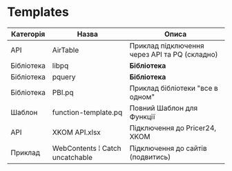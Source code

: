 # Templates

Категорія  | Назва                           | Описа
---------  | ----------                      | ---------
API        | AirTable                        | Приклад підключення через API та PQ (складно)
Бібліотека | libpq                           | __Бібліотека__
Бібліотека | pquery                          | __Бібліотека__
Бібліотека | PBI.pq                          | Приклад бібліотеки "все в одном"
Шаблон     | function-template.pq            | Повний Шаблон для Функції
API        | XKOM API.xlsx                   | Підключення до Pricer24, XKOM
Приклад    | WebContents ⁞ Catch uncatchable | Підключення до сайтів (подвитись)

